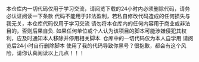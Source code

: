 本仓库内一切代码仅用于学习交流，请阅览下载的24小时内必须删除代码，请务必认证阅读一下条款
代码不能用于非法盈利，若私自修改代码造成的任何损失与我无关，本仓库代码仅用于学习交流
请勿将本仓库内的任何内容用于商业或非法目的，否则后果自负.
如果任何单位或个人认为该项目的脚本可能涉嫌侵犯其权利，应及时通知本人移除并停用相关脚本.
仓库中的一切代码仅为本人自学用
请阅览后24小时自行删除脚本
使用了我的代码导致你黑号？很抱歉，都会有这个风险，请你认真阅读以上几点！！！
